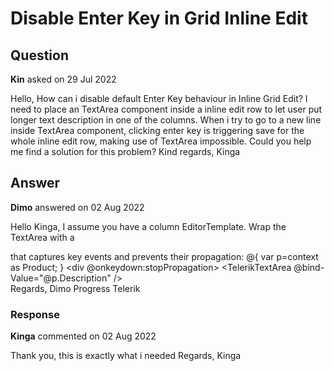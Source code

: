 # Disable Enter Key in Grid Inline Edit

## Question

**Kin** asked on 29 Jul 2022

Hello, How can i disable default Enter Key behaviour in Inline Grid Edit? I need to place an TextArea component inside a inline edit row to let user put longer text description in one of the columns. When i try to go to a new line inside TextArea component, clicking enter key is triggering save for the whole inline edit row, making use of TextArea impossible. Could you help me find a solution for this problem? Kind regards, Kinga

## Answer

**Dimo** answered on 02 Aug 2022

Hello Kinga, I assume you have a column EditorTemplate. Wrap the TextArea with a <div> that captures key events and prevents their propagation: <GridColumn Field="@nameof(Product.Description)" Title="Product Description"> <EditorTemplate> @{
var p=context as Product;
} <div @onkeydown:stopPropagation> <TelerikTextArea @bind-Value="@p.Description" /> </div> </EditorTemplate> </GridColumn> Regards, Dimo Progress Telerik

### Response

**Kinga** commented on 02 Aug 2022

Thank you, this is exactly what i needed Regards, Kinga
